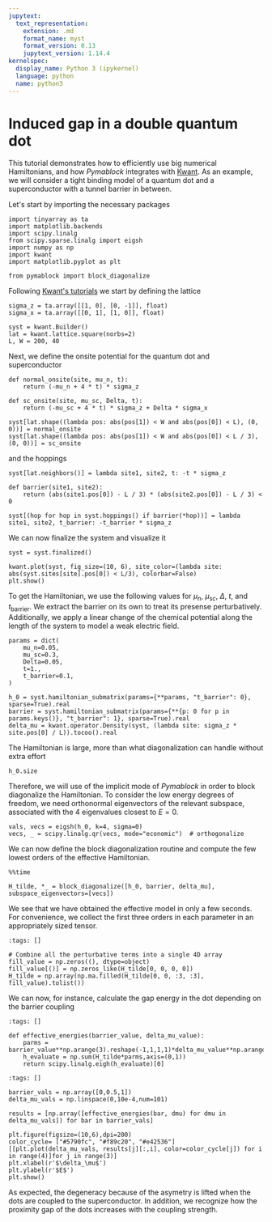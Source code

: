 ```yaml
---
jupytext:
  text_representation:
    extension: .md
    format_name: myst
    format_version: 0.13
    jupytext_version: 1.14.4
kernelspec:
  display_name: Python 3 (ipykernel)
  language: python
  name: python3
---
```


# Induced gap in a double quantum dot

This tutorial demonstrates how to efficiently use big numerical Hamiltonians,
and how _Pymablock_ integrates with [Kwant](https://kwant-project.org/).
As an example, we will consider a tight binding model of a quantum dot and
a superconductor with a tunnel barrier in between.

Let's start by importing the necessary packages

```{code-cell} ipython3
import tinyarray as ta
import matplotlib.backends
import scipy.linalg
from scipy.sparse.linalg import eigsh
import numpy as np
import kwant
import matplotlib.pyplot as plt

from pymablock import block_diagonalize
```

Following [Kwant's tutorials](https://kwant-project.org/doc/1/tutorial/) we
start by defining the lattice

```{code-cell} ipython3
sigma_z = ta.array([[1, 0], [0, -1]], float)
sigma_x = ta.array([[0, 1], [1, 0]], float)

syst = kwant.Builder()
lat = kwant.lattice.square(norbs=2)
L, W = 200, 40
```

Next, we define the onsite potential for the quantum dot and superconductor

```{code-cell} ipython3
def normal_onsite(site, mu_n, t):
    return (-mu_n + 4 * t) * sigma_z

def sc_onsite(site, mu_sc, Delta, t):
    return (-mu_sc + 4 * t) * sigma_z + Delta * sigma_x

syst[lat.shape((lambda pos: abs(pos[1]) < W and abs(pos[0]) < L), (0, 0))] = normal_onsite
syst[lat.shape((lambda pos: abs(pos[1]) < W and abs(pos[0]) < L / 3), (0, 0))] = sc_onsite
```

and the hoppings

```{code-cell} ipython3
syst[lat.neighbors()] = lambda site1, site2, t: -t * sigma_z

def barrier(site1, site2):
    return (abs(site1.pos[0]) - L / 3) * (abs(site2.pos[0]) - L / 3) < 0

syst[(hop for hop in syst.hoppings() if barrier(*hop))] = lambda site1, site2, t_barrier: -t_barrier * sigma_z
```

We can now finalize the system and visualize it

```{code-cell} ipython3
syst = syst.finalized()

kwant.plot(syst, fig_size=(10, 6), site_color=(lambda site: abs(syst.sites[site].pos[0]) < L/3), colorbar=False)
plt.show()
```

To get the Hamiltonian, we use the following values for $\mu_n$, $\mu_{sc}$,
$\Delta$, $t$, and $t_{\text{barrier}}$. We extract the barrier on its own to treat its presense perturbatively. Additionally, we apply a linear change of the chemical potential along the length of the system to model a weak electric field.

```{code-cell} ipython3
params = dict(
    mu_n=0.05,
    mu_sc=0.3,
    Delta=0.05,
    t=1.,
    t_barrier=0.1,
)

h_0 = syst.hamiltonian_submatrix(params={**params, "t_barrier": 0}, sparse=True).real
barrier = syst.hamiltonian_submatrix(params={**{p: 0 for p in params.keys()}, "t_barrier": 1}, sparse=True).real
delta_mu = kwant.operator.Density(syst, (lambda site: sigma_z * site.pos[0] / L)).tocoo().real
```

The Hamiltonian is large, more than what diagonalization can handle without extra effort

```{code-cell} ipython3
h_0.size
```

Therefore, we will use of the implicit mode of _Pymablock_ in order to block
diagonalize the Hamiltonian.
To consider the low energy degrees of freedom, we need orthonormal eigenvectors of the relevant subspace, associated
with the $4$ eigenvalues closest to $E=0$.

```{code-cell} ipython3
vals, vecs = eigsh(h_0, k=4, sigma=0)
vecs, _ = scipy.linalg.qr(vecs, mode="economic")  # orthogonalize
```

We can now define the block diagonalization routine and compute the few lowest orders of the effective Hamiltonian.

```{code-cell} ipython3
%%time

H_tilde, *_ = block_diagonalize([h_0, barrier, delta_mu], subspace_eigenvectors=[vecs])
```

We see that we have obtained the effective model in only a few seconds. For convenience, we collect the first three orders in each parameter in an appropriately sized tensor.

```{code-cell} ipython3
:tags: []

# Combine all the perturbative terms into a single 4D array
fill_value = np.zeros((), dtype=object)
fill_value[()] = np.zeros_like(H_tilde[0, 0, 0, 0])
H_tilde = np.array(np.ma.filled(H_tilde[0, 0, :3, :3], fill_value).tolist())
```

We can now, for instance, calculate the gap energy in the dot depending on the barrier coupling

```{code-cell} ipython3
:tags: []

def effective_energies(barrier_value, delta_mu_value):
    parms = barrier_value**np.arange(3).reshape(-1,1,1,1)*delta_mu_value**np.arange(3).reshape(1,-1,1,1)
    h_evaluate = np.sum(H_tilde*parms,axis=(0,1))
    return scipy.linalg.eigh(h_evaluate)[0]
```

```{code-cell} ipython3
:tags: []

barrier_vals = np.array([0,0.5,1])
delta_mu_vals = np.linspace(0,10e-4,num=101)

results = [np.array([effective_energies(bar, dmu) for dmu in delta_mu_vals]) for bar in barrier_vals]

plt.figure(figsize=(10,6),dpi=200)
color_cycle= ["#5790fc", "#f89c20", "#e42536"]
[[plt.plot(delta_mu_vals, results[j][:,i], color=color_cycle[j]) for i in range(4)]for j in range(3)]
plt.xlabel(r'$\delta_\mu$')
plt.ylabel(r'$E$')
plt.show()
```

As expected, the degeneracy because of the asymetry is lifted when the dots are coupled to the superconductor. In addition, we recognize how the proximity gap of the dots increases with the coupling strength.

